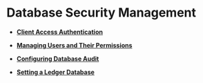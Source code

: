 # Database Security Management<a name="EN-US_TOPIC_0289900769"></a>

-   **[Client Access Authentication](client-access-authentication.md)**  

-   **[Managing Users and Their Permissions](managing-users-and-their-permissions.md)**  

-   **[Configuring Database Audit](configuring-database-audit.md)**  

-   **[Setting a Ledger Database](setting-a-ledger-database.md)**  


